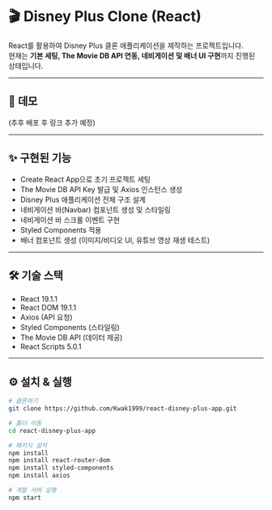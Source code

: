 # 🎬 Disney Plus Clone (React)

React를 활용하여 Disney Plus 클론 애플리케이션을 제작하는 프로젝트입니다.  
현재는 **기본 세팅, The Movie DB API 연동, 네비게이션 및 배너 UI 구현**까지 진행된 상태입니다.  

---

## 🚀 데모
(추후 배포 후 링크 추가 예정)

---

## ✨ 구현된 기능
- Create React App으로 초기 프로젝트 세팅
- The Movie DB API Key 발급 및 Axios 인스턴스 생성
- Disney Plus 애플리케이션 전체 구조 설계
- 네비게이션 바(Navbar) 컴포넌트 생성 및 스타일링
- 네비게이션 바 스크롤 이벤트 구현
- Styled Components 적용
- 배너 컴포넌트 생성 (이미지/비디오 UI, 유튜브 영상 재생 테스트)

---
## 🛠 기술 스택

- React 19.1.1
- React DOM 19.1.1
- Axios (API 요청)
- Styled Components (스타일링)
- The Movie DB API (데이터 제공)
- React Scripts 5.0.1

---

## ⚙️ 설치 & 실행

```bash
# 클론하기
git clone https://github.com/Kwak1999/react-disney-plus-app.git

# 폴더 이동
cd react-disney-plus-app

# 패키지 설치
npm install
npm install react-router-dom
npm install styled-components
npm install axios

# 개발 서버 실행
npm start
